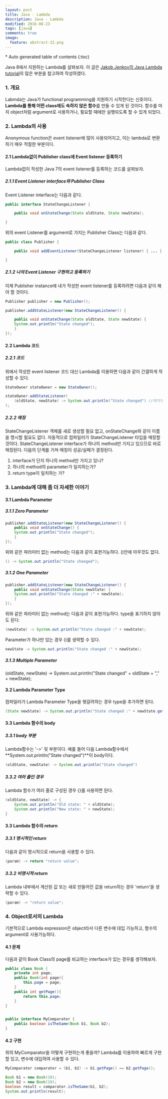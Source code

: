 ```yaml
---
layout: post
title: Java - Lambda
description: Java - Lambda 
modified: 2016-08-23
tags: [java]
comments: true
image:
  feature: abstract-22.png
---
```


<section id="table-of-contents" class="toc">
<div id="drawer" markdown="1">
*  Auto generated table of contents
{:toc}
</div>
</section><!-- /#table-of-contents -->

Java 8에서 지원하는 Lambda를 살펴보자. 이 글은 [Jakob Jenkov의 Java Lambda tutorial](http://tutorials.jenkov.com/java/lambda-expressions.html)의 많은 부분을 참고하여 작성하였다. 

### 1. 개요

Labmda는 Java가 functional programming을 지원하기 시작한다는 신호이다. **Lambda를 통해 어떤 class에도 속하지 않은 함수**를 만들 수 있게 된 것이다. 함수를 마치 object처럼 argument로 사용하거나, 필요할 때에만 실행되도록 할 수 있게 되었다. 


### 2. Lambda의 사용

Anonymous function은 event listener에 많이 사용되어지고, 이는 lambda로 변환하기 매우 적절한 부분이다. 

#### 2.1 Lambda없이 Publisher class에 Event listener 등록하기 

Lambda없이 작성한 Java 7의 event listener를 등록하는 코드를 살펴보자. 


##### 2.1.1 Event Listener interface와 Publisher Class

Event Listener interface는 다음과 같다.  

```java
public interface StateChangeListener {

    public void onStateChange(State oldState, State newState);

}
```

위의 event Listener를 argument로 가지는 Publisher Class는 다음과 같다. 

```java
public class Publisher {

    public void addEventListener(StateChangeListener listener) { ... }

}
```

##### 2.1.2 나의 Event Listener 구현하고 등록하기 

이제 Publisher instance에 내가 작성한 event listener를 등록하려면 다음과 같이 해야 할 것이다. 


```java
Publisher publisher = new Publisher();

publisher.addStateListener(new StateChangeListener() {

    public void onStateChange(State oldState, State newState) {
	System.out.println("State changed");
    }
});
```

#### 2.2 Lambda 코드 


##### 2.2.1 코드 

위에서 작성한 event listener 코드 대신 Lambda를 이용하면 다음과 같이 간결하게 작성할 수 있다. 

```java
StateOwner stateOwner = new StateOwner();

stateOwner.addStateListener(
    (oldState, newState) -> System.out.println("State changed") //여기가 lambda 코드
);
```

##### 2.2.2 매칭

StateChangeListener 객체를 새로 생성할 필요 없고, onStateChange와 같이 이름을 명시할 필요도 없다. 자동적으로 컴파일러가 StateChangeListener 타입을 매칭할 것이다. StateChangeListener interface가 하나의 method만 가지고 있으므로 바로 매칭된다. 다음의 단계를 거쳐 매칭이 성공/실패가 결정된다.  

1. interface가 단지 하나의 method만 가지고 있나?
2. 하나의 method의 parameter가 일치하는가?
3. return type이 일치하는 가?

### 3. Lambda에 대해 좀 더 자세한 이야기 

#### 3.1 Lambda Parameter

##### 3.1.1 Zero Parameter

```java
publisher.addStateListener(new StateChangeListener() {
    public void onStateChange() {
	System.out.println("State changed");
    }
});
```

위와 같은 파라미터 없는 method는 다음과 같이 표현가능하다. ()안에 아무것도 없다. 

```java
() -> System.out.println("State changed");
```

##### 3.1.2 One Parameter

```java
publisher.addStateListener(new StateChangeListener() {
    public void onStateChange(State newState) {
	System.out.println("State changed :" + newState);
    }
});
```

위와 같은 파라미터 없는 method는 다음과 같이 표현가능하다. type을 표기하지 않아도 된다. 

```java
(newState) -> System.out.println("State changed :" + newState);
```

Parameter가 하나만 있는 경우 ()를 생략할 수 있다. 

```java
newState -> System.out.println("State changed :" + newState);
```

##### 3.1.3 Multiple Parameter

(oldState, newState) -> System.out.println("State changed" + oldState + "," + newState);

#### 3.2 Lambda Parameter Type

컴파일러가 Lambda Parameter Type을 헷갈려하는 경우 type을 추가하면 된다. 

```java
(State newState) -> System.out.println("State changed :" + newState.getName());
```

#### 3.3 Lambda 함수의 body

##### 3.3.1 body 부분

Lambda함수는 '->' 뒷 부분이다. 예를 들어 다음 Lambda함수에서 **System.out.println("State changed")**이 body이다. 

```java
(oldState, newState) -> System.out.println("State changed")
```

##### 3.3.2 여러 줄인 경우 

Lambda 함수가 여러 줄로 구성된 경우 {}를 사용하면 된다. 

```java
(oldState, newState) -> {
    System.out.println("Old state: " + oldState);
    System.out.println("New state: " + newState);
}
```

#### 3.3 Lambda 함수의 return

##### 3.3.1 명시적인 return

다음과 같이 명시적으로 return을 사용할 수 있다. 

```java
(param) -> return "return value";
```

##### 3.3.2 비명시적 return 

Lambda 내부에서 계산된 값 또는 새로 만들어진 값을 return하는 경우 'return'을 생략할 수 있다. 

```java
(param) -> "return value";
```

### 4. Object로서의 Lambda

기본적으로 Lambda expression은 object라서 다른 변수에 대입 가능하고, 함수의 argument로 사용가능하다. 

#### 4.1 문제 

다음과 같이 Book Class의 page를 비교하는 interface가 있는 경우를 생각해보자. 

```java
public class Book {
    private int page;
    public Book(int page){
        this.page = page;
    }
    public int getPage(){
        return this.page;
    }
}


public interface MyComparator {
    public boolean isTheSame(Book b1, Book b2);
}
```

#### 4.2 구현 

위의 MyComparator을 어떻게 구현하는게 좋을까? Lambda를 이용하여 빠르게 구현할 있고, 변수에 대입하여 사용할 수 있다. 

```java
MyComparator comparator = (b1, b2) -> b1.getPage() == b2.getPage();

Book b1 = new Book(10);
Book b2 = new Book(10);
boolean result = comparator.isTheSame(b1, b2);
System.out.println(result);
```
